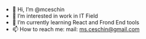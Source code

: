 - 👋 Hi, I’m @mceschin
- 👀 I’m interested in work in IT Field
- 🌱 I’m currently learning React and Frond End tools
- 📫 How to reach me: mail: ms.ceschin@gmail.com

<!---
mceschin/mceschin is a ✨ special ✨ repository because its `README.md` (this file) appears on your GitHub profile.
You can click the Preview link to take a look at your changes.
--->
